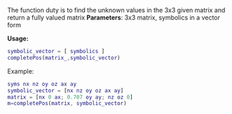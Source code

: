 The function duty is to find the unknown values in the 3x3 given matrix
and return a fully valued matrix
**Parameters**: 3x3 matrix, symbolics in a vector form

**Usage:**
```matlab
symbolic_vector = [ symbolics ]
completePos(matrix_,symbolic_vector)
```

Example:
```matlab
syms nx nz oy oz ax ay
symbolic_vector = [nx nz oy oz ax ay]
matrix = [nx 0 ax; 0.707 oy ay; nz oz 0]
m=completePos(matrix, symbolic_vector)
```
